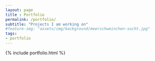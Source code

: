 ```yaml
--- 
layout: page
title : Portfolio 
permalink: /portfolio/
subtitle: "Projects I am working on" 
#feature-img: "assets/img/background/meerschweinchen-sucht.jpg"
tags: 
- portfolio
---
```


{% include portfolio.html %}